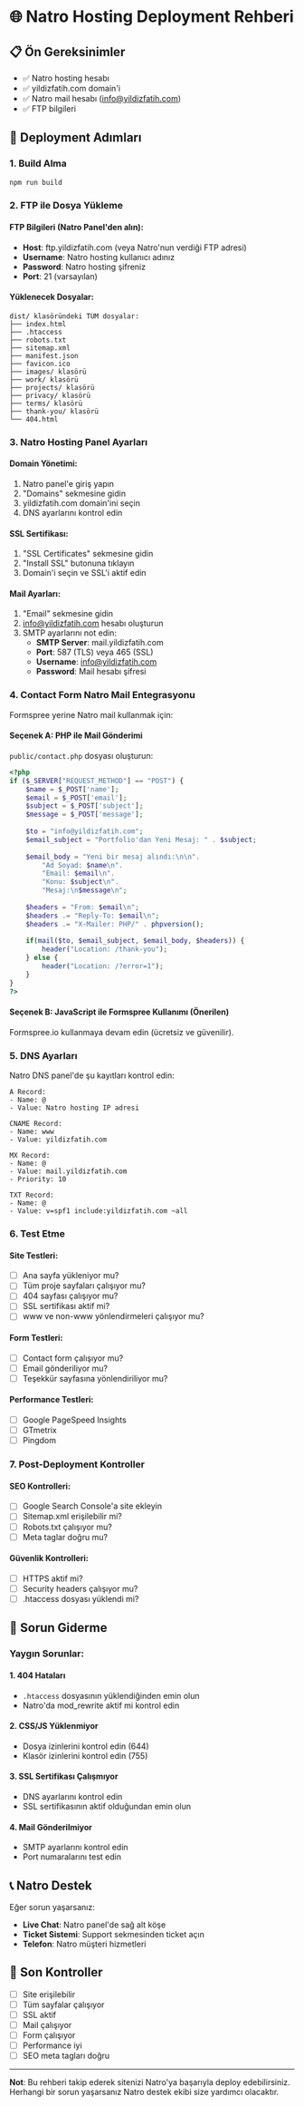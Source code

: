 # 🌐 Natro Hosting Deployment Rehberi

## 📋 Ön Gereksinimler

- ✅ Natro hosting hesabı
- ✅ yildizfatih.com domain'i
- ✅ Natro mail hesabı (info@yildizfatih.com)
- ✅ FTP bilgileri

## 🚀 Deployment Adımları

### 1. **Build Alma**

```bash
npm run build
```

### 2. **FTP ile Dosya Yükleme**

#### **FTP Bilgileri (Natro Panel'den alın):**
- **Host**: ftp.yildizfatih.com (veya Natro'nun verdiği FTP adresi)
- **Username**: Natro hosting kullanıcı adınız
- **Password**: Natro hosting şifreniz
- **Port**: 21 (varsayılan)

#### **Yüklenecek Dosyalar:**
```
dist/ klasöründeki TÜM dosyalar:
├── index.html
├── .htaccess
├── robots.txt
├── sitemap.xml
├── manifest.json
├── favicon.ico
├── images/ klasörü
├── work/ klasörü
├── projects/ klasörü
├── privacy/ klasörü
├── terms/ klasörü
├── thank-you/ klasörü
└── 404.html
```

### 3. **Natro Hosting Panel Ayarları**

#### **Domain Yönetimi:**
1. Natro panel'e giriş yapın
2. "Domains" sekmesine gidin
3. yildizfatih.com domain'ini seçin
4. DNS ayarlarını kontrol edin

#### **SSL Sertifikası:**
1. "SSL Certificates" sekmesine gidin
2. "Install SSL" butonuna tıklayın
3. Domain'i seçin ve SSL'i aktif edin

#### **Mail Ayarları:**
1. "Email" sekmesine gidin
2. info@yildizfatih.com hesabı oluşturun
3. SMTP ayarlarını not edin:
   - **SMTP Server**: mail.yildizfatih.com
   - **Port**: 587 (TLS) veya 465 (SSL)
   - **Username**: info@yildizfatih.com
   - **Password**: Mail hesabı şifresi

### 4. **Contact Form Natro Mail Entegrasyonu**

Formspree yerine Natro mail kullanmak için:

#### **Seçenek A: PHP ile Mail Gönderimi**
`public/contact.php` dosyası oluşturun:

```php
<?php
if ($_SERVER["REQUEST_METHOD"] == "POST") {
    $name = $_POST['name'];
    $email = $_POST['email'];
    $subject = $_POST['subject'];
    $message = $_POST['message'];
    
    $to = "info@yildizfatih.com";
    $email_subject = "Portfolio'dan Yeni Mesaj: " . $subject;
    
    $email_body = "Yeni bir mesaj alındı:\n\n".
        "Ad Soyad: $name\n".
        "Email: $email\n".
        "Konu: $subject\n".
        "Mesaj:\n$message\n";
    
    $headers = "From: $email\n";
    $headers .= "Reply-To: $email\n";
    $headers .= "X-Mailer: PHP/" . phpversion();
    
    if(mail($to, $email_subject, $email_body, $headers)) {
        header("Location: /thank-you");
    } else {
        header("Location: /?error=1");
    }
}
?>
```

#### **Seçenek B: JavaScript ile Formspree Kullanımı (Önerilen)**
Formspree.io kullanmaya devam edin (ücretsiz ve güvenilir).

### 5. **DNS Ayarları**

Natro DNS panel'de şu kayıtları kontrol edin:

```
A Record:
- Name: @
- Value: Natro hosting IP adresi

CNAME Record:
- Name: www
- Value: yildizfatih.com

MX Record:
- Name: @
- Value: mail.yildizfatih.com
- Priority: 10

TXT Record:
- Name: @
- Value: v=spf1 include:yildizfatih.com ~all
```

### 6. **Test Etme**

#### **Site Testleri:**
- [ ] Ana sayfa yükleniyor mu?
- [ ] Tüm proje sayfaları çalışıyor mu?
- [ ] 404 sayfası çalışıyor mu?
- [ ] SSL sertifikası aktif mi?
- [ ] www ve non-www yönlendirmeleri çalışıyor mu?

#### **Form Testleri:**
- [ ] Contact form çalışıyor mu?
- [ ] Email gönderiliyor mu?
- [ ] Teşekkür sayfasına yönlendiriliyor mu?

#### **Performance Testleri:**
- [ ] Google PageSpeed Insights
- [ ] GTmetrix
- [ ] Pingdom

### 7. **Post-Deployment Kontroller**

#### **SEO Kontrolleri:**
- [ ] Google Search Console'a site ekleyin
- [ ] Sitemap.xml erişilebilir mi?
- [ ] Robots.txt çalışıyor mu?
- [ ] Meta taglar doğru mu?

#### **Güvenlik Kontrolleri:**
- [ ] HTTPS aktif mi?
- [ ] Security headers çalışıyor mu?
- [ ] .htaccess dosyası yüklendi mi?

## 🔧 Sorun Giderme

### **Yaygın Sorunlar:**

#### **1. 404 Hataları**
- `.htaccess` dosyasının yüklendiğinden emin olun
- Natro'da mod_rewrite aktif mi kontrol edin

#### **2. CSS/JS Yüklenmiyor**
- Dosya izinlerini kontrol edin (644)
- Klasör izinlerini kontrol edin (755)

#### **3. SSL Sertifikası Çalışmıyor**
- DNS ayarlarını kontrol edin
- SSL sertifikasının aktif olduğundan emin olun

#### **4. Mail Gönderilmiyor**
- SMTP ayarlarını kontrol edin
- Port numaralarını test edin

## 📞 Natro Destek

Eğer sorun yaşarsanız:
- **Live Chat**: Natro panel'de sağ alt köşe
- **Ticket Sistemi**: Support sekmesinden ticket açın
- **Telefon**: Natro müşteri hizmetleri

## 🎯 Son Kontroller

- [ ] Site erişilebilir
- [ ] Tüm sayfalar çalışıyor
- [ ] SSL aktif
- [ ] Mail çalışıyor
- [ ] Form çalışıyor
- [ ] Performance iyi
- [ ] SEO meta tagları doğru

---

**Not**: Bu rehberi takip ederek sitenizi Natro'ya başarıyla deploy edebilirsiniz. Herhangi bir sorun yaşarsanız Natro destek ekibi size yardımcı olacaktır.
